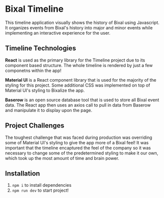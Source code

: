 # Bixal Timeline
This timeline application visually shows the history of Bixal using Javascript. It organizes events from Bixal's history into major and minor events while implementing an interactive experience for the user. 

## Timeline Technologies
**React** is used as the primary library for the Timeline project due to its component based structure. The whole timeline is rendered by just a few componetns within the app!

**Material UI** is a React component library that is used for the majority of the styling for this project. Some additional CSS was implemented on top of Material UI's styling to Bixalize the app.

**Baserow** is an open source database tool that is used to store all Bixal event data. The React app then uses an axios call to pull in data from Baserow and manipulate it to display upon the page.

## Project Challenges
The toughest challenge that was faced during production was overriding some of Material UI's styling to give the app more of a Bixal feel! It was important that the timeline encaptured the feel of the company so it was necessary to change some of the predetermined styling to make it our own, which took up the most amount of time and brain power.

## Installation
1. ```npm i``` to install dependencies
2. ```npm run dev``` to start project!


